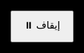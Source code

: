 <!DOCTYPE html>
<html lang="en">
<head>
  <meta charset="UTF-8" />
  <title>أثر دائم عند الملامسة فقط</title>
  <meta name="viewport" content="width=device-width, initial-scale=1.0, user-scalable=no" />
  <style>
    html, body {
      margin: 0;
      padding: 0;
      background: black;
      overflow: hidden;
      height: 100%;
      width: 100%;
    }
    canvas {
      display: block;
      background: black;
    }
    button {
      position: fixed;
      top: 20px;
      left: 20px;
      padding: 10px 20px;
      font-size: 16px;
      z-index: 10;
    }
  </style>
</head>
<body>
<canvas id="canvas"></canvas>
<button id="toggleBtn">⏸️ إيقاف</button>

<script>
  const canvas = document.getElementById("canvas");
  const ctx = canvas.getContext("2d");

  const effectCanvas = document.createElement("canvas");
  const effectCtx = effectCanvas.getContext("2d");

  let w, h, cx, cy;
  function resizeCanvas() {
    w = canvas.width = window.innerWidth;
    h = canvas.height = window.innerHeight;
    effectCanvas.width = w;
    effectCanvas.height = h;
    cx = w / 2;
    cy = h / 2;
  }
  resizeCanvas();
  window.addEventListener('resize', resizeCanvas);

  function isA(n) {
    if (n < 2) return false;
    for (let i = 2; i * i <= n; i++) {
      if (n % i === 0) return false;
    }
    return true;
  }

  const N = 1000;
  const aNumbers = [];
  for (let i = 0; i < N; i++) {
    if (isA(i)) aNumbers.push(i);
  }

  let t = 0;
  let running = true;
  const speed = 0.005;
  const radius = 3;
  const touchThreshold = 2; // ← هنا التعديل: لمس فقط عند 2 بكسل

  const toggleBtn = document.getElementById("toggleBtn");
  toggleBtn.onclick = () => {
    running = !running;
    toggleBtn.textContent = running ? "⏸️ إيقاف" : "▶️ تشغيل";
    if (running) draw();
  };

  function draw() {
    if (!running) return;
    ctx.clearRect(0, 0, w, h);
    t += speed;

    // رسم الأثر الدائم أولاً
    ctx.drawImage(effectCanvas, 0, 0);

    aNumbers.forEach(i => {
      const r = i * 0.5;
      const angle1 = i * 0.1 + t;
      const angle2 = i * 0.1 - t;

      const x1 = cx + r * Math.cos(angle1);
      const y1 = cy + r * Math.sin(angle1);
      const x2 = cx + r * Math.cos(angle2);
      const y2 = cy + r * Math.sin(angle2);

      const dx = x1 - x2;
      const dy = y1 - y2;
      const distance = Math.sqrt(dx * dx + dy * dy);

      if (distance < touchThreshold) {
        const ex = (x1 + x2) / 2;
        const ey = (y1 + y2) / 2;
        effectCtx.fillStyle = "yellow";
        effectCtx.beginPath();
        effectCtx.arc(ex, ey, radius, 0, Math.PI * 2);
        effectCtx.fill();
      }

      ctx.fillStyle = "red";
      ctx.beginPath();
      ctx.arc(x1, y1, radius, 0, Math.PI * 2);
      ctx.fill();

      ctx.beginPath();
      ctx.arc(x2, y2, radius, 0, Math.PI * 2);
      ctx.fill();
    });

    requestAnimationFrame

